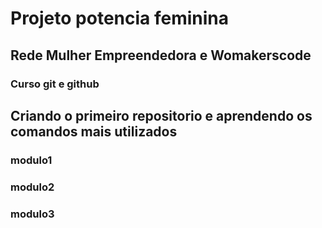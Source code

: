 # Projeto potencia feminina

## Rede Mulher Empreendedora e Womakerscode

### Curso git e github

## Criando o primeiro repositorio e aprendendo os comandos mais utilizados

### modulo1

### modulo2

### modulo3
